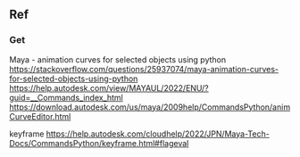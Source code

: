 


## Ref
### Get 
Maya - animation curves for selected objects using python
https://stackoverflow.com/questions/25937074/maya-animation-curves-for-selected-objects-using-python
https://help.autodesk.com/view/MAYAUL/2022/ENU/?guid=__Commands_index_html
https://download.autodesk.com/us/maya/2009help/CommandsPython/animCurveEditor.html

keyframe
https://help.autodesk.com/cloudhelp/2022/JPN/Maya-Tech-Docs/CommandsPython/keyframe.html#flageval
